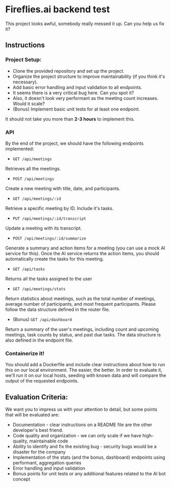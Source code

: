 # Fireflies.ai backend test

This project looks awful, somebody really messed it up. Can you help us fix it?

## Instructions

### Project Setup:

* Clone the provided repository and set up the project.
* Organize the project structure to improve maintainability (if you think it's necessary).
* Add basic error handling and input validation to all endpoints.
* It seems there is a very critical bug here. Can you spot it?
* Also, it doesn't look very performant as the meeting count increases. Would it scale?
* (Bonus) Implement basic unit tests for at least one endpoint.

It should not take you more than **2-3 hours** to implement this.


### API

By the end of the project, we should have the following endpoints implemented:

* `GET /api/meetings`

Retrieves all the meetings.

* `POST /api/meetings`

Create a new meeting with title, date, and participants.

* `GET /api/meetings/:id`

Retrieve a specific meeting by ID. Include it's tasks.

* `PUT /api/meetings/:id/transcript`

Update a meeting with its transcript.

* `POST /api/meetings/:id/summarize`

Generate a summary and action items for a meeting (you can use a mock AI service for this).
Once the AI service returns the action items, you should automatically create the tasks for this meeting.

* `GET /api/tasks`

Returns all the tasks assigned to the user

* `GET /api/meetings/stats`

Return statistics about meetings, such as the total number of meetings, average number of participants, and most frequent participants.
Please follow the data structure defined in the router file.

* (Bonus) `GET /api/dashboard`

Return a summary of the user's meetings, including count and upcoming meetings, task counts by status, and past due tasks. The data structure is also defined in the endpoint file.


### Containerize it!

You should add a Dockerfile and include clear instructions about how to run this on our local environment. The easier, the better. In order to evaluate it, we'll run it on our local hosts, seeding with known data and will compare the output of the requested endpoints.


## Evaluation Criteria:

We want you to impress us with your attention to detail, but some points that will be evaluated are:

* Documentation - clear instructions on a README file are the other developer's best friend.
* Code quality and organization - we can only scale if we have high-quality, maintainable code
* Ability to identify and fix the existing bug - security bugs would be a disaster for the company
* Implementation of the stats (and the bonus, dashboard) endpoints using performant, aggregation queries
* Error handling and input validation
* Bonus points for unit tests or any additional features related to the AI bot concept